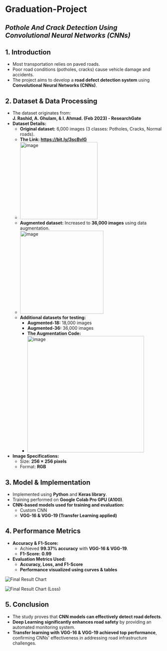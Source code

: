 # Graduation-Project
## *Pothole And Crack Detection Using Convolutional Neural Networks (CNNs)*
## **1. Introduction**  
- Most transportation relies on paved roads.  
- Poor road conditions (potholes, cracks) cause vehicle damage and accidents.  
- The project aims to develop a **road defect detection system** using **Convolutional Neural Networks (CNNs)**.  

## **2. Dataset & Data Processing**  
- The dataset originates from:  
  **J. Rashid, A. Ghulam, & I. Ahmad. (Feb 2023) - ResearchGate**
- **Dataset Details:**  
  - **Original dataset:** 6,000 images (3 classes: Potholes, Cracks, Normal roads).
  - **The Link: https://bit.ly/3scBvlG**
  - <img width="248" alt="image" src="https://github.com/user-attachments/assets/4fc7039c-2f26-4fcb-87f5-167114c427a6" />
  - **Augmented dataset:** Increased to **36,000 images** using data augmentation.
  - <img width="267" alt="image" src="https://github.com/user-attachments/assets/720ab5fd-159a-4b62-85ff-4f8a4b546bf9" />
  - **Additional datasets for testing:**  
    - **Augmented-18:** 18,000 images  
    - **Augmented-36:** 36,000 images
    - **The Augmentation Code:**
    - <img width="374" alt="image" src="https://github.com/user-attachments/assets/2b54c3fd-0c85-4451-be3a-b0547a62af30" />
- **Image Specifications:**  
  - Size: **256 × 256 pixels**  
  - Format: **RGB**

## **3. Model & Implementation**  
- Implemented using **Python** and **Keras library**.  
- Training performed on **Google Colab Pro GPU (A100)**.  
- **CNN-based models used for training and evaluation:**  
  - Custom CNN  
  - **VGG-16 & VGG-19 (Transfer Learning applied)**  

## **4. Performance Metrics**  
- **Accuracy & F1-Score:**  
  - Achieved **99.37% accuracy** with **VGG-16 & VGG-19**.  
  - **F1-Score:** **0.99**  
- **Evaluation Metrics Used:**  
  - **Accuracy, Loss, and F1-Score**  
  - **Performance visualized using curves & tables**  

![Final Result Chart](https://github.com/user-attachments/assets/80799666-2cc6-4941-a7cb-32c3d939f562)

![Final Result Chart (Loss)](https://github.com/user-attachments/assets/c6d55531-5161-4984-a03a-6d6c19bfe4e8)

## **5. Conclusion**  
- The study proves that **CNN models can effectively detect road defects**.  
- **Deep Learning significantly enhances road safety** by providing an automated monitoring system.  
- **Transfer learning with VGG-16 & VGG-19 achieved top performance**, confirming CNNs' effectiveness in addressing road infrastructure challenges.  

